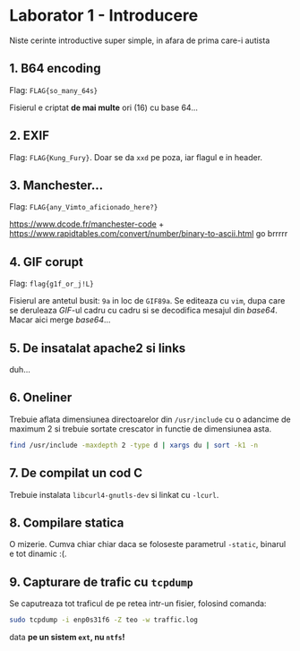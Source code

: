 # Laborator 1 - Introducere
Niste cerinte introductive super simple, in afara de prima care-i autista

## 1. B64 encoding
Flag: `FLAG{so_many_64s}`

Fisierul e criptat **de mai multe** ori (16) cu base 64... 


## 2. EXIF
Flag: `FLAG{Kung_Fury}`.
Doar se da `xxd` pe poza, iar flagul e in header.


## 3. Manchester...
Flag: `FLAG{any_Vimto_aficionado_here?}`

https://www.dcode.fr/manchester-code +
https://www.rapidtables.com/convert/number/binary-to-ascii.html go brrrrr


## 4. GIF corupt
Flag: `flag{g1f_or_j!L}`

Fisierul are antetul busit: `9a` in loc de `GIF89a`. Se editeaza cu `vim`, dupa
care se deruleaza *GIF*-ul cadru cu cadru si se decodifica mesajul din
*base64*. Macar aici merge *base64*...


## 5. De insatalat apache2 si links
duh...


## 6. Oneliner
Trebuie aflata dimensiunea directoarelor din `/usr/include` cu o adancime de
maximum 2 si trebuie sortate crescator in functie de dimensiunea asta.

```bash
find /usr/include -maxdepth 2 -type d | xargs du | sort -k1 -n
```


## 7. De compilat un cod C
Trebuie instalata `libcurl4-gnutls-dev` si linkat cu `-lcurl`.


## 8. Compilare statica
O mizerie. Cumva chiar chiar daca se foloseste parametrul `-static`, binarul
e tot dinamic :(.


## 9. Capturare de trafic cu `tcpdump`
Se caputreaza tot traficul de pe retea intr-un fisier, folosind comanda:
```bash
sudo tcpdump -i enp0s31f6 -Z teo -w traffic.log
```
data **pe un sistem `ext`, nu `ntfs`!**
